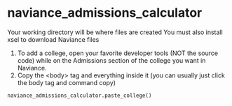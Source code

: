 # naviance_admissions_calculator
Your working directory will be where files are created
You must also install xsel to download Naviance files

1. To add a college, open your favorite developer tools (NOT the source code) while on the Admissions section of the college you want in Naviance.
2. Copy the \<body\> tag and everything inside it (you can usually just click the body tag and command copy)
```python
naviance_admissions_calculator.paste_college()
```

